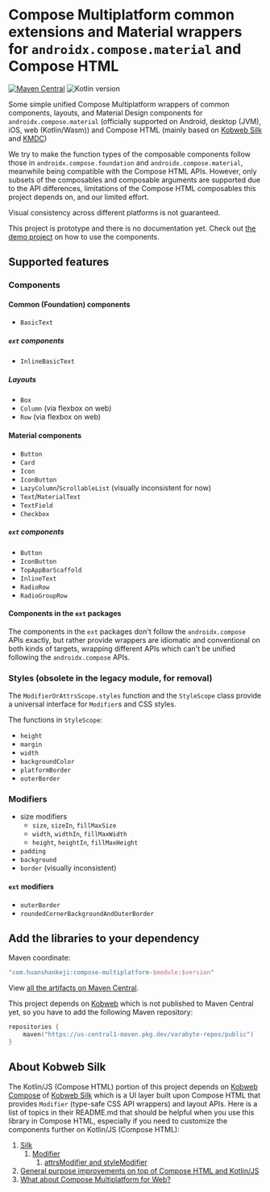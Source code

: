 # Compose Multiplatform common extensions and Material wrappers for `androidx.compose.material` and Compose HTML

[![Maven Central](https://img.shields.io/maven-central/v/com.huanshankeji/compose-multiplatform-material)](https://search.maven.org/search?q=g:com.huanshankeji%20AND%20a:compose-multiplatform-*)
![Kotlin version](https://kotlin-version.aws.icerock.dev/kotlin-version?group=com.huanshankeji&name=compose-multiplatform-material)

Some simple unified Compose Multiplatform wrappers of common components, layouts, and Material Design components for `androidx.compose.material` (officially supported on Android, desktop (JVM), iOS, web (Kotlin/Wasm)) and Compose HTML (mainly based on [Kobweb Silk](https://github.com/varabyte/kobweb?tab=readme-ov-file#silk) and [KMDC](https://github.com/mpetuska/kmdc))

<!-- a set of APIs for Compose HTML similar to those in `androidx.compose.material` -->

We try to make the function types of the composable components follow those in `androidx.compose.foundation` and `androidx.compose.material`, meanwhile being compatible with the Compose HTML APIs. However, only subsets of the composables and composable arguments are supported due to the API differences, limitations of the Compose HTML composables this project depends on, and our limited effort.

Visual consistency across different platforms is not guaranteed.

This project is prototype and there is no documentation yet. Check out [the demo project](demo) on how to use the components.

## Supported features

### Components

#### Common (Foundation) components

- `BasicText`

##### `ext` components

- `InlineBasicText`

##### Layouts

- `Box`
- `Column` (via flexbox on web)
- `Row` (via flexbox on web)

#### Material components

- `Button`
- `Card`
- `Icon`
- `IconButton`
- `LazyColumn`/`ScrollableList` (visually inconsistent for now)
- `Text`/`MaterialText`
- `TextField`
- `Checkbox`

##### `ext` components

- `Button`
- `IconButton`
- `TopAppBarScaffold`
- `InlineText`
- `RadioRow`
- `RadioGroupRow`

#### Components in the `ext` packages

The components in the `ext` packages don't follow the `androidx.compose` APIs exactly, but rather provide wrappers are idiomatic and conventional on both kinds of targets, wrapping different APIs which can't be unified following the `androidx.compose` APIs.

### Styles (obsolete in the legacy module, for removal)

The `ModifierOrAttrsScope.styles` function and the `StyleScope` class provide a universal interface for `Modifier`s and CSS styles.

The functions in `StyleScope`:

- `height`
- `margin`
- `width`
- `backgroundColor`
- `platformBorder`
- `outerBorder`

### Modifiers

- size modifiers
   - `size`, `sizeIn`, `fillMaxSize`
   - `width`, `widthIn`, `fillMaxWidth`
   - `height`, `heightIn`, `fillMaxHeight`
- `padding`
- `background`
- `border` (visually inconsistent)

#### `ext` modifiers

- `outerBorder`
- `roundedCornerBackgroundAndOuterBorder`

## Add the libraries to your dependency

Maven coordinate:

```kotlin
"com.huanshankeji:compose-multiplatform-$module:$version"
```

View [all the artifacts on Maven Central](https://search.maven.org/search?q=g:com.huanshankeji%20AND%20a:compose-multiplatform-*).

This project depends on [Kobweb](https://github.com/varabyte/kobweb) which is not published to Maven Central yet, so you have to add the following Maven repository:

```kotlin
repositories {
    maven("https://us-central1-maven.pkg.dev/varabyte-repos/public")
}
```

## About Kobweb Silk

The Kotlin/JS (Compose HTML) portion of this project depends on [Kobweb Compose](https://github.com/varabyte/kobweb/blob/main/frontend/kobweb-compose/README.md) of [Kobweb Silk](https://github.com/varabyte/kobweb?tab=readme-ov-file#silk) which is a UI layer built upon Compose HTML that provides `Modifier` (type-safe CSS API wrappers) and layout APIs. Here is a list of topics in their README.md that should be helpful when you use this library in Compose HTML, especially if you need to customize the components further on Kotlin/JS (Compose HTML):

1. [Silk](https://github.com/varabyte/kobweb?tab=readme-ov-file#silk)
   1. [Modifier](https://github.com/varabyte/kobweb?tab=readme-ov-file#modifier) 
      1. [attrsModifier and styleModifier](https://github.com/varabyte/kobweb?tab=readme-ov-file#attrsmodifier-and-stylemodifier) 
1. [General purpose improvements on top of Compose HTML and Kotlin/JS](https://github.com/varabyte/kobweb?tab=readme-ov-file#general-purpose-improvements-on-top-of-compose-html-and-kotlinjs)
1. [What about Compose Multiplatform for Web?](https://github.com/varabyte/kobweb?tab=readme-ov-file#what-about-compose-multiplatform-for-web)
